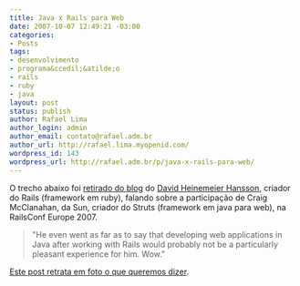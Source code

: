 ```yaml
---
title: Java x Rails para Web
date: 2007-10-07 12:49:21 -03:00
categories:
- Posts
tags:
- desenvolvimento
- programa&ccedil;&atilde;o
- rails
- ruby
- java
layout: post
status: publish
author: Rafael Lima
author_login: admin
author_email: contato@rafael.adm.br
author_url: http://rafael.lima.myopenid.com/
wordpress_id: 143
wordpress_url: http://rafael.adm.br/p/java-x-rails-para-web/
---
```


O trecho abaixo foi <a href="http://www.loudthinking.com/posts/11-sun-surprises-at-railsconf-europe-2007">retirado do blog</a> do <a href="http://www.loudthinking.com"> David Heinemeier Hansson</a>, criador do Rails (framework em ruby), falando sobre a participa&ccedil;&atilde;o de Craig McClanahan, da Sun, criador do Struts (framework em java para web), na RailsConf Europe 2007.
<blockquote>"He even went as far as to say that developing web applications in Java after working with Rails would probably not be a particularly pleasant experience for him. Wow."</blockquote>
<a href="http://rafael.adm.br/p/justificando-minha-escolha/">Este post retrata em foto o que queremos dizer</a>.
